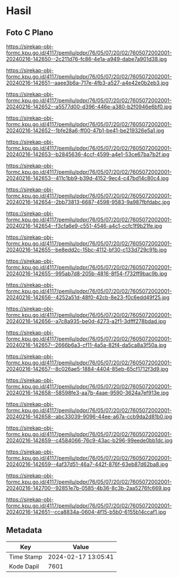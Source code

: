 # Hasil

## Foto C Plano

https://sirekap-obj-formc.kpu.go.id/4117/pemilu/pdpr/76/05/07/20/02/7605072002001-20240216-142650--2c211d76-fc86-4e1a-a949-dabe7a901d38.jpg

https://sirekap-obj-formc.kpu.go.id/4117/pemilu/pdpr/76/05/07/20/02/7605072002001-20240216-142651--aaee3b6a-717e-4fb3-a527-a4e42e0b2eb3.jpg

https://sirekap-obj-formc.kpu.go.id/4117/pemilu/pdpr/76/05/07/20/02/7605072002001-20240216-142652--a5577d00-d396-446e-a380-b2f0946e6bf0.jpg

https://sirekap-obj-formc.kpu.go.id/4117/pemilu/pdpr/76/05/07/20/02/7605072002001-20240216-142652--1bfe28a6-ff00-47b1-be41-be219326e5a1.jpg

https://sirekap-obj-formc.kpu.go.id/4117/pemilu/pdpr/76/05/07/20/02/7605072002001-20240216-142653--b2845636-4ccf-4599-a4e1-53ce67ba7b2f.jpg

https://sirekap-obj-formc.kpu.go.id/4117/pemilu/pdpr/76/05/07/20/02/7605072002001-20240216-142653--411c1bb9-b39d-4152-9ec4-c47bd14c80c4.jpg

https://sirekap-obj-formc.kpu.go.id/4117/pemilu/pdpr/76/05/07/20/02/7605072002001-20240216-142654--2bb73813-6687-4598-9583-9a987fbfdabc.jpg

https://sirekap-obj-formc.kpu.go.id/4117/pemilu/pdpr/76/05/07/20/02/7605072002001-20240216-142654--f3cfa6e9-c551-4546-a4c1-ccfc1f9b21fe.jpg

https://sirekap-obj-formc.kpu.go.id/4117/pemilu/pdpr/76/05/07/20/02/7605072002001-20240216-142655--be8edd2c-15bc-4112-bf30-c133d729c91b.jpg

https://sirekap-obj-formc.kpu.go.id/4117/pemilu/pdpr/76/05/07/20/02/7605072002001-20240216-142655--995ab7d8-205b-4816-8f54-f732ff9bac9b.jpg

https://sirekap-obj-formc.kpu.go.id/4117/pemilu/pdpr/76/05/07/20/02/7605072002001-20240216-142656--4252a51d-48f0-42cb-8e23-f0c6edd49f25.jpg

https://sirekap-obj-formc.kpu.go.id/4117/pemilu/pdpr/76/05/07/20/02/7605072002001-20240216-142656--a7c8a935-be0d-4273-a2f1-3dfff278bdad.jpg

https://sirekap-obj-formc.kpu.go.id/4117/pemilu/pdpr/76/05/07/20/02/7605072002001-20240216-142657--2666b6a3-cf11-4a5a-82f4-da5ca8a3f50a.jpg

https://sirekap-obj-formc.kpu.go.id/4117/pemilu/pdpr/76/05/07/20/02/7605072002001-20240216-142657--8c026ae5-1884-4404-85eb-65cf1712f3d9.jpg

https://sirekap-obj-formc.kpu.go.id/4117/pemilu/pdpr/76/05/07/20/02/7605072002001-20240216-142658--58598fe3-aa7b-4aae-9590-3624a7ef913e.jpg

https://sirekap-obj-formc.kpu.go.id/4117/pemilu/pdpr/76/05/07/20/02/7605072002001-20240216-142658--abc33039-9096-44ee-a67a-ccb9da2d81b0.jpg

https://sirekap-obj-formc.kpu.go.id/4117/pemilu/pdpr/76/05/07/20/02/7605072002001-20240216-142659--c4584066-76c9-43ac-b296-99eede0bb1dc.jpg

https://sirekap-obj-formc.kpu.go.id/4117/pemilu/pdpr/76/05/07/20/02/7605072002001-20240216-142659--4af37d51-46a7-442f-876f-63eb87d62ba8.jpg

https://sirekap-obj-formc.kpu.go.id/4117/pemilu/pdpr/76/05/07/20/02/7605072002001-20240216-142700--92851e7b-0585-4b36-8c3b-2aa5276fc669.jpg

https://sirekap-obj-formc.kpu.go.id/4117/pemilu/pdpr/76/05/07/20/02/7605072002001-20240216-142651--cca8834a-0604-4f15-b5b0-6155b14ccaf1.jpg


## Metadata

| Key        | Value               |
| ---------- | ------------------- |
| Time Stamp | 2024-02-17 13:05:41 |
| Kode Dapil | 7601                |




